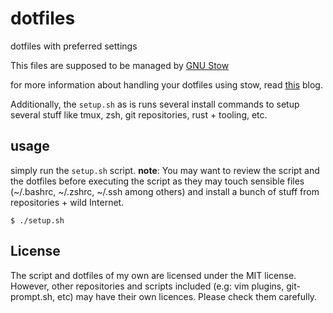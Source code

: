 # dotfiles
dotfiles with preferred settings

This files are supposed to be managed by [GNU Stow](https://www.gnu.org/software/stow/)

for more information about handling your dotfiles using stow, read
[this](http://brandon.invergo.net/news/2012-05-26-using-gnu-stow-to-manage-your-dotfiles.html)
blog.

Additionally, the `setup.sh` as is runs several install commands to setup several stuff
like tmux, zsh, git repositories, rust + tooling, etc.

## usage
simply run the `setup.sh` script.
**note**: You may want to review the script and the dotfiles before
executing the script as they may touch sensible files
(~/.bashrc, ~/.zshrc, ~/.ssh among others) and install a bunch of stuff from repositories + wild Internet.

```
$ ./setup.sh
```

## License
The script and dotfiles of my own are licensed under the MIT license. However,
other repositories and scripts included (e.g: vim plugins, git-prompt.sh, etc)
may have their own licences. Please check them carefully.
